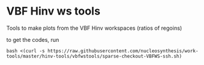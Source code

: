 # VBF Hinv ws tools

Tools to make plots from the VBF Hinv workspaces (ratios of regoins)

to get the codes, run 

`bash <(curl -s https://raw.githubusercontent.com/nucleosynthesis/work-tools/master/hinv-tools/vbfwstools/sparse-checkout-VBFWS-ssh.sh)`
